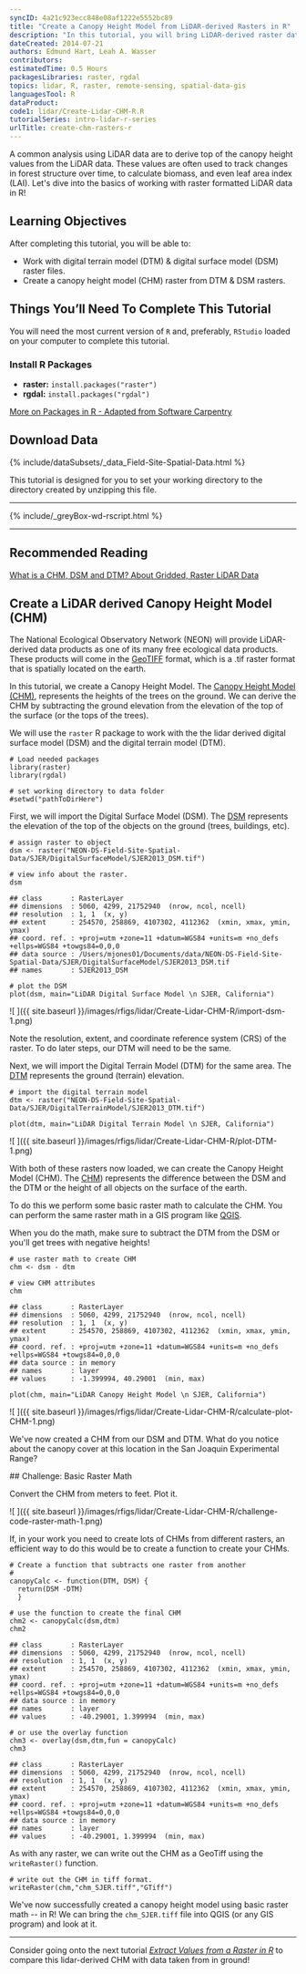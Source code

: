 ```yaml
---
syncID: 4a21c923ecc848e08af1222e5552bc89
title: "Create a Canopy Height Model from LiDAR-derived Rasters in R"
description: "In this tutorial, you will bring LiDAR-derived raster data (DSM and DTM) into R to create a  canopy height model (CHM)."
dateCreated: 2014-07-21
authors: Edmund Hart, Leah A. Wasser
contributors:
estimatedTime: 0.5 Hours
packagesLibraries: raster, rgdal
topics: lidar, R, raster, remote-sensing, spatial-data-gis
languagesTool: R
dataProduct:
code1: lidar/Create-Lidar-CHM-R.R
tutorialSeries: intro-lidar-r-series
urlTitle: create-chm-rasters-r
---
```



A common analysis using LiDAR data are to derive top of the canopy height values 
from the LiDAR data. These values are often used to track changes in forest 
structure over time, to calculate biomass, and even leaf area index (LAI). Let's 
dive into the basics of working with raster formatted LiDAR data in R! 

<div id="ds-objectives" markdown="1">

## Learning Objectives

After completing this tutorial, you will be able to:

* Work with digital terrain model (DTM) & digital surface model (DSM) raster files. 
* Create a canopy height model (CHM) raster from DTM & DSM rasters. 

 
## Things You’ll Need To Complete This Tutorial
You will need the most current version of `R` and, preferably, `RStudio` loaded 
on your computer to complete this tutorial.

### Install R Packages

* **raster:** `install.packages("raster")`
* **rgdal:** `install.packages("rgdal")`

<a href="{{site.baseurl}}/packages-in-r" target="_blank">More on Packages in R - Adapted from Software Carpentry</a>

## Download Data
{% include/dataSubsets/_data_Field-Site-Spatial-Data.html %}

This tutorial is designed for you to set your working directory to the directory
created by unzipping this file.

****

{% include/_greyBox-wd-rscript.html %}

***

## Recommended Reading
<a href="{{ site.baseurl }}/chm-dsm-dtm-gridded-lidar-data" target="_blank">
What is a CHM, DSM and DTM? About Gridded, Raster LiDAR Data</a>

</div>

## Create a LiDAR derived Canopy Height Model (CHM)

The National Ecological Observatory Network (NEON) will provide LiDAR-derived 
data products as one of its many free ecological data products. These products 
will come in the 
<a href="http://trac.osgeo.org/geotiff/" target="_blank">GeoTIFF</a> 
format, which is a .tif raster format that is spatially located on the earth. 

In this tutorial, we create a Canopy Height Model. The 
<a href="{{ site.baseurl }}/chm-dsm-dtm-gridded-lidar-data" target="_blank">Canopy Height Model (CHM)</a>,
represents the heights of the trees on the ground. We can derive the CHM 
by subtracting the ground elevation from the elevation of the top of the surface 
(or the tops of the trees). 

We will use the `raster` R package to work with the the lidar derived digital 
surface model (DSM) and the digital terrain model (DTM). 


    # Load needed packages
    library(raster)
    library(rgdal)
    
    # set working directory to data folder
    #setwd("pathToDirHere")

First, we will import the Digital Surface Model (DSM). The 
<a href="{{ base.url }}/chm-dsm-dtm-gridded-lidar-data" target="_blank">DSM</a>
represents the elevation of the top of the objects on the ground (trees, 
buildings, etc).


    # assign raster to object
    dsm <- raster("NEON-DS-Field-Site-Spatial-Data/SJER/DigitalSurfaceModel/SJER2013_DSM.tif")
    
    # view info about the raster.
    dsm

    ## class       : RasterLayer 
    ## dimensions  : 5060, 4299, 21752940  (nrow, ncol, ncell)
    ## resolution  : 1, 1  (x, y)
    ## extent      : 254570, 258869, 4107302, 4112362  (xmin, xmax, ymin, ymax)
    ## coord. ref. : +proj=utm +zone=11 +datum=WGS84 +units=m +no_defs +ellps=WGS84 +towgs84=0,0,0 
    ## data source : /Users/mjones01/Documents/data/NEON-DS-Field-Site-Spatial-Data/SJER/DigitalSurfaceModel/SJER2013_DSM.tif 
    ## names       : SJER2013_DSM

    # plot the DSM
    plot(dsm, main="LiDAR Digital Surface Model \n SJER, California")

![ ]({{ site.baseurl }}/images/rfigs/lidar/Create-Lidar-CHM-R/import-dsm-1.png)

Note the resolution, extent, and coordinate reference system (CRS) of the raster. 
To do later steps, our DTM will need to be the same. 

Next, we will import the Digital Terrain Model (DTM) for the same area. The 
<a href="({{ base.url }}/chm-dsm-dtm-gridded-lidar-data" target="_blank">DTM</a>
represents the ground (terrain) elevation.


    # import the digital terrain model
    dtm <- raster("NEON-DS-Field-Site-Spatial-Data/SJER/DigitalTerrainModel/SJER2013_DTM.tif")
    
    plot(dtm, main="LiDAR Digital Terrain Model \n SJER, California")

![ ]({{ site.baseurl }}/images/rfigs/lidar/Create-Lidar-CHM-R/plot-DTM-1.png)

With both of these rasters now loaded, we can create the Canopy Height Model 
(CHM). The 
<a href="({{ base.url }}/chm-dsm-dtm-gridded-lidar-data" target="_blank">CHM</a>)
represents the difference between the DSM and the DTM or the height of all objects
on the surface of the earth. 

To do this we perform some basic raster math to calculate the CHM. You can 
perform the same raster math in a GIS program like 
<a href="http://www.qgis.org/en/site/" target="_blank">QGIS</a>.

When you do the math, make sure to subtract the DTM from the DSM or you'll get 
trees with negative heights!


    # use raster math to create CHM
    chm <- dsm - dtm
    
    # view CHM attributes
    chm

    ## class       : RasterLayer 
    ## dimensions  : 5060, 4299, 21752940  (nrow, ncol, ncell)
    ## resolution  : 1, 1  (x, y)
    ## extent      : 254570, 258869, 4107302, 4112362  (xmin, xmax, ymin, ymax)
    ## coord. ref. : +proj=utm +zone=11 +datum=WGS84 +units=m +no_defs +ellps=WGS84 +towgs84=0,0,0 
    ## data source : in memory
    ## names       : layer 
    ## values      : -1.399994, 40.29001  (min, max)

    plot(chm, main="LiDAR Canopy Height Model \n SJER, California")

![ ]({{ site.baseurl }}/images/rfigs/lidar/Create-Lidar-CHM-R/calculate-plot-CHM-1.png)

We've now created a CHM from our DSM and DTM. What do you notice about the 
canopy cover at this location in the San Joaquin Experimental Range? 

<div id="ds-challenge" markdown="1">
## Challenge: Basic Raster Math 

Convert the CHM from meters to feet. Plot it. 
</div>

![ ]({{ site.baseurl }}/images/rfigs/lidar/Create-Lidar-CHM-R/challenge-code-raster-math-1.png)

If, in your work you need to create lots of CHMs from different rasters, an 
efficient way to do this would be to create a function to create your CHMs. 


    # Create a function that subtracts one raster from another
    # 
    canopyCalc <- function(DTM, DSM) {
      return(DSM -DTM)
      }
        
    # use the function to create the final CHM
    chm2 <- canopyCalc(dsm,dtm)
    chm2

    ## class       : RasterLayer 
    ## dimensions  : 5060, 4299, 21752940  (nrow, ncol, ncell)
    ## resolution  : 1, 1  (x, y)
    ## extent      : 254570, 258869, 4107302, 4112362  (xmin, xmax, ymin, ymax)
    ## coord. ref. : +proj=utm +zone=11 +datum=WGS84 +units=m +no_defs +ellps=WGS84 +towgs84=0,0,0 
    ## data source : in memory
    ## names       : layer 
    ## values      : -40.29001, 1.399994  (min, max)

    # or use the overlay function
    chm3 <- overlay(dsm,dtm,fun = canopyCalc) 
    chm3 

    ## class       : RasterLayer 
    ## dimensions  : 5060, 4299, 21752940  (nrow, ncol, ncell)
    ## resolution  : 1, 1  (x, y)
    ## extent      : 254570, 258869, 4107302, 4112362  (xmin, xmax, ymin, ymax)
    ## coord. ref. : +proj=utm +zone=11 +datum=WGS84 +units=m +no_defs +ellps=WGS84 +towgs84=0,0,0 
    ## data source : in memory
    ## names       : layer 
    ## values      : -40.29001, 1.399994  (min, max)

As with any raster, we can write out the CHM as a GeoTiff using the 
`writeRaster()` function. 


    # write out the CHM in tiff format. 
    writeRaster(chm,"chm_SJER.tiff","GTiff")

We've now successfully created a canopy height model using basic raster math -- in 
R! We can bring the `chm_SJER.tiff` file into QGIS (or any GIS program) and look 
at it. 

***

Consider going onto the next tutorial 
<a href="{{ site.baseurl }}/extract-raster-data-R" target="_blank">*Extract Values from a Raster in R*</a>
to compare this lidar-derived CHM with data taken from in ground!

